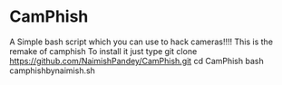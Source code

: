 # CamPhish
A Simple bash script which you can use to hack cameras!!!!
This is the remake of camphish
To install it just type
git clone https://github.com/NaimishPandey/CamPhish.git
cd CamPhish 
bash camphishbynaimish.sh
